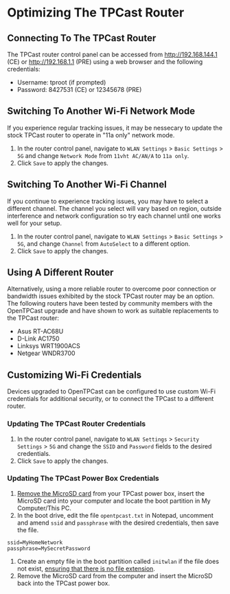 # Optimizing The TPCast Router

## Connecting To The TPCast Router
The TPCast router control panel can be accessed from http://192.168.144.1 (CE) or http://192.168.1.1 (PRE) using a web browser and the following credentials:
- Username: tproot (if prompted)
- Password: 8427531 (CE) or 12345678 (PRE)

## Switching To Another Wi-Fi Network Mode
If you experience regular tracking issues, it may be nessecary to update the stock TPCast router to operate in "11a only" network mode.
1. In the router control panel, navigate to `WLAN Settings` > `Basic Settings` > `5G` and change `Network Mode` from `11vht AC/AN/A` to `11a only`.
1. Click `Save` to apply the changes.

## Switching To Another Wi-Fi Channel
If you continue to experience tracking issues, you may have to select a different channel.  The channel you select will vary based on region, outside interference and network configuration so try each channel until one works well for your setup.
1. In the router control panel, navigate to `WLAN Settings` > `Basic Settings` > `5G`, and change `Channel` from `AutoSelect` to a different option.
1. Click `Save` to apply the changes.

## Using A Different Router
Alternatively, using a more reliable router to overcome poor connection or bandwidth issues exhibited by the stock TPCast router may be an option.  The following routers have been tested by community members with the OpenTPCast upgrade and have shown to work as suitable replacements to the TPCast router:
- Asus RT-AC68U
- D-Link AC1750
- Linksys WRT1900ACS
- Netgear WNDR3700

## Customizing Wi-Fi Credentials
Devices upgraded to OpenTPCast can be configured to use custom Wi-Fi credentials for additional security, or to connect the TPCast to a different router.

### Updating The TPCast Router Credentials
1. In the router control panel, navigate to `WLAN Settings` > `Security Settings` > `5G` and change the `SSID` and `Password` fields to the desired credentials.
1. Click `Save` to apply the changes.

### Updating The TPCast Power Box Credentials
1. [Remove the MicroSD card](https://github.com/OpenTPCast/Docs/blob/master/guides/SDCARD.md#accessing-the-microsd-card) from your TPCast power box, insert the MicroSD card into your computer and locate the boot partition in My Computer/This PC.
1. In the boot drive, edit the file `opentpcast.txt` in Notepad, uncomment and amend `ssid` and `passphrase` with the desired credentials, then save the file.
```
ssid=MyHomeNetwork
passphrase=MySecretPassword
```
1. Create an empty file in the boot partition called `initwlan` if the file does not exist, [ensuring that there is no file extension](https://support.microsoft.com/en-gb/help/865219/how-to-show-or-hide-file-name-extensions-in-windows-explorer).
1. Remove the MicroSD card from the computer and insert the MicroSD back into the TPCast power box.
